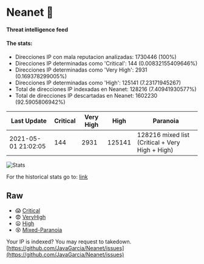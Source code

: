 # Neanet :hocho:
#### Threat intelligence feed
#### The stats:

- Direcciones IP con mala reputacion analizadas: 1730446 (100%)
- Direcciones IP determinadas como 'Critical':  144 (0.00832155409646%)
- Direcciones IP determinadas como 'Very High':  2931 (0.169378299005%)
- Direcciones IP determinadas como 'High':  125141 (7.23171945267)
- Total de direcciones IP indexadas en Neanet:  128216 (7.40941930577%)
- Total de direcciones IP descartadas en Neanet:  1602230 (92.5905806942%)

| Last Update | Critical | Very High | High | Paranoia |
| --- | --- | --- | --- | --- |
| 2021-05-01 21:02:05 | 144 | 2931 | 125141 | 128216 mixed list (Critical + Very High + High)|

![Stats](https://docs.google.com/spreadsheets/d/e/2PACX-1vSnaNMIXVabIpDJjufMlzH7poXnshF3mgd8Is1g9ytUEzVsP5my4Trn8f-xkoLLQ38xpL3HtmUexLo6/pubchart?oid=501124687&format=image)

For the historical stats go to: [link](/stats.csv)
## Raw
- :scream: [Critical](https://raw.githubusercontent.com/JavaGarcia/Neanet/master/blacklists/neanet_critical.txt)
- :fearful: [VeryHigh](https://raw.githubusercontent.com/JavaGarcia/Neanet/master/blacklists/neanet_veryHigh.txtt)
- :frowning: [High](https://raw.githubusercontent.com/JavaGarcia/Neanet/master/blacklists/neanet_high.txt)
- :dizzy_face: [Mixed-Paranoia](https://raw.githubusercontent.com/JavaGarcia/Neanet/master/blacklists/neanet_all.txt)


Your IP is indexed? You may request to takedown. [https://github.com/JavaGarcia/Neanet/issues](https://github.com/JavaGarcia/Neanet/issues)











































































































































































































































































































































































































































































































































































































































































































































































































































































































































































































































































































































































































































































































































































































































































































































































































































































































































































































































































































































































































































































































































































































































































































































































































































































































































































































































































































































































































































































































































































































































































































































































































































































































































































































































































































































































































































































































































































































































































































































































































































































































































































































































































































































































































































































































































































































































































































































































































































































































































































































































































































































































































































































































































































































































































































































































































































































































































































































































































































































































































































































































































































































































